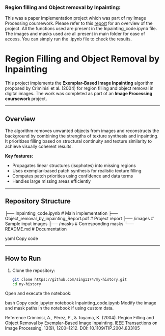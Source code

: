 ### Region filling and Object removal by Inpainting: 
This was a paper implementation project which was part of my Image Processing coursework. Please refer to this [report](https://github.com/1998anwesha/Inpainting_large_object_removal/blob/main/Object_removal_by_inpainting_Manpreet_Singh.pdf) for an overview of the project.
All the functions used are present in the Inpainting_code.ipynb file. The images and masks used are all present in main folder for ease of access. You can simply run the .ipynb file to check the results.


# Region Filling and Object Removal by Inpainting

This project implements the **Exemplar-Based Image Inpainting** algorithm proposed by Criminisi et al. (2004) for region filling and object removal in digital images. The work was completed as part of an **Image Processing coursework** project.

---

## Overview

The algorithm removes unwanted objects from images and reconstructs the background by combining the strengths of texture synthesis and inpainting. It prioritizes filling based on structural continuity and texture similarity to achieve visually coherent results.

**Key features:**
- Propagates linear structures (isophotes) into missing regions  
- Uses exemplar-based patch synthesis for realistic texture filling  
- Computes patch priorities using confidence and data terms  
- Handles large missing areas efficiently

---

## Repository Structure

├── Inpainting_code.ipynb # Main implementation
├── Object_removal_by_inpainting_Report.pdf # Project report
├── /images # Sample input images
├── /masks # Corresponding masks
└── README.md # Documentation

yaml
Copy code

---

## How to Run

1. Clone the repository:
   ```bash
   git clone https://github.com/sing1174/my-history.git
   cd my-history
Open and execute the notebook:

bash
Copy code
jupyter notebook Inpainting_code.ipynb
Modify the image and mask paths in the notebook if using custom data.

Reference
Criminisi, A., Pérez, P., & Toyama, K. (2004). Region Filling and Object Removal by Exemplar-Based Image Inpainting.
IEEE Transactions on Image Processing, 13(9), 1200–1212.
DOI: 10.1109/TIP.2004.833105
